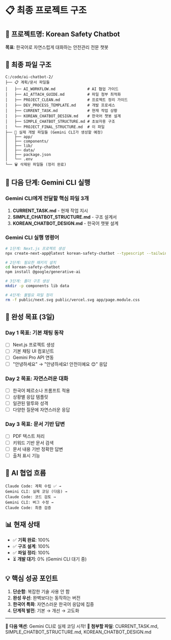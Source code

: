 # 📋 최종 프로젝트 구조

## 🎯 **프로젝트명: Korean Safety Chatbot**
**목표**: 한국어로 자연스럽게 대화하는 안전관리 전문 챗봇

## 📁 **최종 파일 구조**

```
C:/code/ai-chatbot-2/
├── 📋 계획/문서 파일들
│   ├── AI_WORKFLOW.md              # AI 협업 가이드  
│   ├── AI_ATTACH_GUIDE.md          # 파일 첨부 최적화
│   ├── PROJECT_CLEAN.md            # 프로젝트 정리 가이드
│   ├── DEV_PROCESS_TEMPLATE.md     # 개발 프로세스
│   ├── CURRENT_TASK.md             # 현재 작업 상황
│   ├── KOREAN_CHATBOT_DESIGN.md    # 한국어 챗봇 설계
│   ├── SIMPLE_CHATBOT_STRUCTURE.md # 초보자용 구조
│   └── PROJECT_FINAL_STRUCTURE.md  # 이 파일
├── 📁 실제 개발 파일들 (Gemini CLI가 생성할 예정)
│   ├── app/
│   ├── components/  
│   ├── lib/
│   ├── data/
│   ├── package.json
│   └── .env
└── 🗑️ 삭제된 파일들 (정리 완료)
```

## 🚀 **다음 단계: Gemini CLI 실행**

### **Gemini CLI에게 전달할 핵심 파일 3개**
1. **CURRENT_TASK.md** - 현재 작업 지시
2. **SIMPLE_CHATBOT_STRUCTURE.md** - 구조 설계서  
3. **KOREAN_CHATBOT_DESIGN.md** - 한국어 챗봇 설계

### **Gemini CLI 실행 명령어**
```bash
# 1단계: Next.js 프로젝트 생성
npx create-next-app@latest korean-safety-chatbot --typescript --tailwind --eslint --app

# 2단계: 필요한 패키지 설치  
cd korean-safety-chatbot
npm install @google/generative-ai

# 3단계: 폴더 구조 생성
mkdir -p components lib data

# 4단계: 불필요 파일 정리
rm -f public/next.svg public/vercel.svg app/page.module.css
```

## 🎯 **완성 목표 (3일)**

### **Day 1 목표: 기본 채팅 동작**
- [ ] Next.js 프로젝트 생성
- [ ] 기본 채팅 UI 컴포넌트
- [ ] Gemini Pro API 연동
- [ ] "안녕하세요" → "안녕하세요! 안전이예요 😊" 응답

### **Day 2 목표: 자연스러운 대화**  
- [ ] 한국어 페르소나 프롬프트 적용
- [ ] 상황별 응답 템플릿
- [ ] 일관된 말투와 성격
- [ ] 다양한 질문에 자연스러운 응답

### **Day 3 목표: 문서 기반 답변**
- [ ] PDF 텍스트 처리
- [ ] 키워드 기반 문서 검색  
- [ ] 문서 내용 기반 정확한 답변
- [ ] 출처 표시 기능

## 🔄 **AI 협업 흐름**

```
Claude Code: 계획 수립 ✅ → 
Gemini CLI: 실제 코딩 (다음) →
Claude Code: 코드 검토 → 
Gemini CLI: 버그 수정 →
Claude Code: 최종 검증
```

## 📊 **현재 상태**
- ✅ **기획 완료**: 100%
- ✅ **구조 설계**: 100%  
- ✅ **파일 정리**: 100%
- ⏳ **개발 대기**: 0% (Gemini CLI 대기 중)

## 💡 **핵심 성공 포인트**

1. **단순함**: 복잡한 기술 사용 안 함
2. **완성 우선**: 완벽보다는 동작하는 버전  
3. **한국어 특화**: 자연스러운 한국어 응답에 집중
4. **단계적 발전**: 기본 → 개선 → 고도화

---

**🎯 다음 액션**: Gemini CLI로 실제 코딩 시작!
**📁 첨부할 파일**: CURRENT_TASK.md, SIMPLE_CHATBOT_STRUCTURE.md, KOREAN_CHATBOT_DESIGN.md